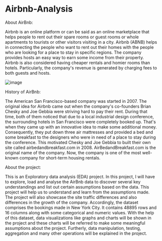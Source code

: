 # Airbnb-Analysis

About AirBnb:

Airbnb is an online platform or can be said as an online marketplace that helps people to rent out their spare rooms or guest rooms or whole apartments to tourists or other visitors visiting in a city. Airbnb (ABNB) helps in connecting the people who want to rent out their homes with the people who are looking for a place to stay in specific regions. The company provides hosts an easy way to earn some income from their property. Airbnb is also considered having cheaper rentals and homier rooms than hotels. Particularly, the company's revenue is generated by charging fees to both guests and hosts.

![image](https://github.com/nehagithublink/Airbnb-Analysis/assets/153756448/f82ff3e8-3e24-427a-8689-8daeccfc0fa8)


History of AirBnb:

The American San Francisco-based company was started in 2007. The original idea for Airbnb came out when the company's co-founders Brian Chesky and Joe Gebbia were striving hard to pay their rent. During that time, both of them noticed that due to a local industrial design conference, the surrounding hotels in San Francisco were completely booked up. That's when they came up with an innovative idea to make some additional money. Consequently, they put down three air mattresses and provided a bed and some breakfast to the designers who were in need of a place to stay during the conference. This motivated Chesky and Joe Gebbia to built their own site called airbedandbreakfast.com in 2008. AirBedandBreakfast.com is the original name of the company. Now, the company is one of the most well-known company for short-term housing rentals.

About the project:

This is an Exploratory data analysis (EDA) project. In this project, I will have to explore, load and analyse the AirBnb data to discover several key understandings and list out certain assumptions based on the data. This project will help us to understand and learn from the assumptions made. The project will also showcase the site traffic differences and also differences in the growth of the company. Accordingly, the dataset comprises the bookings made in New York City. It contains 48895 rows and 16 columns along with some categorical and numeric values. With the help of this dataset, data visualizations like graphs and charts will be shown in the project and these charts will be referred to make some meaningful assumptions about the project. Furtherly, data manipulation, testing, aggregation and many other operations will be explained in the project.

